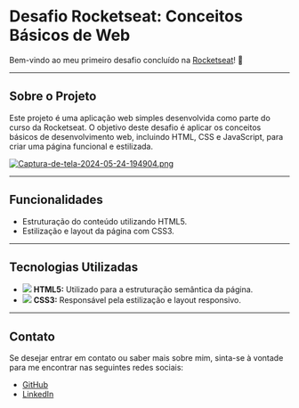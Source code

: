 # Desafio Rocketseat: Conceitos Básicos de Web

Bem-vindo ao meu primeiro desafio concluído na [Rocketseat](https://www.rocketseat.com.br/)! 🚀

---

## Sobre o Projeto

Este projeto é uma aplicação web simples desenvolvida como parte do curso da Rocketseat. O objetivo deste desafio é aplicar os conceitos básicos de desenvolvimento web, incluindo HTML, CSS e JavaScript, para criar uma página funcional e estilizada.

[![Captura-de-tela-2024-05-24-194904.png](https://i.postimg.cc/0yv2dpdf/Captura-de-tela-2024-05-24-194904.png)](https://postimg.cc/gnMWGL7X)

---

## Funcionalidades

- Estruturação do conteúdo utilizando HTML5.
- Estilização e layout da página com CSS3.

---

## Tecnologias Utilizadas

- <img src="https://img.icons8.com/color/48/000000/html-5--v1.png"/> **HTML5:** Utilizado para a estruturação semântica da página.
- <img src="https://img.icons8.com/color/48/000000/css3.png"/> **CSS3:** Responsável pela estilização e layout responsivo.

---

## Contato

Se desejar entrar em contato ou saber mais sobre mim, sinta-se à vontade para me encontrar nas seguintes redes sociais:

- [GitHub](https://github.com/rabellog)
- [LinkedIn](https://www.linkedin.com/in/gabriel-antunes-rabello-013379268)
